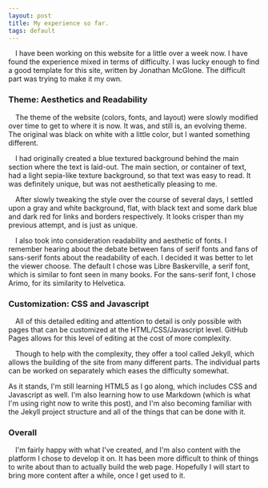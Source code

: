 ```yaml
---
layout: post
title: My experience so far.
tags: default
---
```

&emsp;I have been working on this website for a little over a week now.  I have found the experience mixed in terms of difficulty.  I was lucky enough to find a good template for this site, written by Jonathan McGlone.  The difficult part was trying to make it my own.

### Theme: Aesthetics and Readability

&emsp;The theme of the website (colors, fonts, and layout) were slowly modified over time to get to where it is now.  It was, and still is, an evolving theme.  The original was black on white with a little color, but I wanted something different.  

&emsp;I had originally created a blue textured background behind the main section where the text is laid-out.  The main section, or container of text, had a light sepia-like texture background, so that text was easy to read.  It was definitely unique, but was not aesthetically pleasing to me.  

&emsp;After slowly tweaking the style over the course of several days, I settled upon a gray and white background, flat, with black text and some dark blue and dark red for links and borders respectively.  It looks crisper than my previous attempt, and is just as unique.

&emsp;I also took into consideration readability and aesthetic of fonts.  I remember hearing about the debate between fans of serif fonts and fans of sans-serif fonts about the readability of each.  I decided it was better to let the viewer choose.  The default I chose was Libre Baskerville, a serif font, which is similar to font seen in many books.  For the sans-serif font, I chose Arimo, for its similarity to Helvetica.

### Customization: CSS and Javascript

&emsp;All of this detailed editing and attention to detail is only possible with pages that can be customized at the HTML/CSS/Javascript level.  GitHub Pages allows for this level of editing at the cost of more complexity.  

&emsp;Though to help with the complexity, they offer a tool called Jekyll, which allows the building of the site from many different parts.  The individual parts can be worked on separately which eases the difficulty somewhat.

As it stands, I'm still learning HTML5 as I go along, which includes CSS and Javascript as well.  I'm also learning how to use Markdown (which is what I'm using right now to write this post), and I'm also becoming familiar with the Jekyll project structure and all of the things that can be done with it.

### Overall

&emsp;I'm fairly happy with what I've created, and I'm also content with the platform I chose to develop it on.  It has been more difficult to think of things to write about than to actually build the web page.  Hopefully I will start to bring more content after a while, once I get used to it.